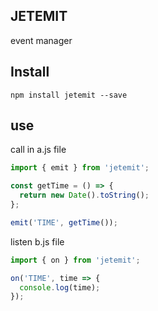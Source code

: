 ## JETEMIT

event manager

## Install
```npm
npm install jetemit --save
```

## use
call in a.js file

```javascript
import { emit } from 'jetemit';

const getTime = () => {
  return new Date().toString();
};

emit('TIME', getTime());
```

listen b.js file

```javascript
import { on } from 'jetemit';

on('TIME', time => {
  console.log(time);
});
```